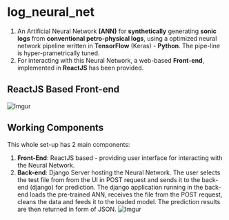 # log_neural_net
1. An Artificial Neural Network **(ANN)** for **synthetically** generating **sonic logs** from **conventional petro-physical logs**, using a optimized neural network pipeline written in **TensorFlow** (Keras) - **Python**. The pipe-line is hyper-prametrically tuned.
2. For interacting with this Neural Network, a web-based **Front-end**, implemented in **ReactJS** has been provided.  

## ReactJS Based Front-end
![Imgur](https://i.imgur.com/xHobxDj.png)

## Working Components
This whole set-up has 2 main components:
1. **Front-End**: ReactJS based - providing user interface for interacting with the Neural Network.
2. **Back-end**: Django Server hosting the Neural Network.
The user selects the test file from from the UI in POST request and sends it to the back-end (django) for prediction. The django application running in the back-end loads the pre-trained ANN, receives the file from the POST request, cleans the data and feeds it to the loaded model. The prediction results are then returned in form of JSON.
![Imgur](https://i.imgur.com/qkxCtlm.png)
